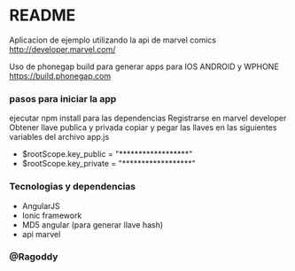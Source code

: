# README #

Aplicacion de ejemplo utilizando la api de marvel comics http://developer.marvel.com/

Uso de phonegap build para generar apps para IOS ANDROID y WPHONE https://build.phonegap.com



### pasos para iniciar la app

ejecutar npm install para las dependencias
Registrarse en marvel developer
Obtener llave publica y privada
copiar y pegar las llaves en las siguientes variables del archivo app.js

* $rootScope.key_public = "******************"
* $rootScope.key_private = "******************"


### Tecnologias y dependencias

* AngularJS
* Ionic framework
* MD5 angular (para generar llave hash)
* api marvel


### @Ragoddy
